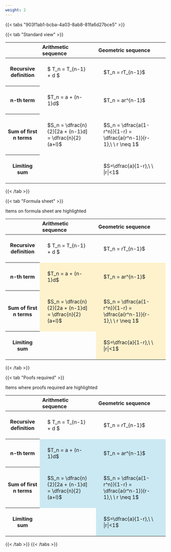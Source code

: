 ```yaml
---
weight: 2
---
```


{{< tabs "903f1ab1-bcba-4a03-8ab8-81fa6d27bce5" >}}

{{< tab "Standard view" >}}

<style type="text/css">
#T_801a4 th.col_heading {
  text-align: left;
  font-size: 1em;
}
#T_801a4 td {
  text-align: left;
  font-size: 1em;
  padding: 1.5em;
}
</style>
<table id="T_801a4">
  <thead>
    <tr>
      <th class="blank level0" >&nbsp;</th>
      <th id="T_801a4_level0_col0" class="col_heading level0 col0" >Arithmetic sequence</th>
      <th id="T_801a4_level0_col1" class="col_heading level0 col1" >Geometric sequence</th>
    </tr>
  </thead>
  <tbody>
    <tr>
      <th id="T_801a4_level0_row0" class="row_heading level0 row0" >Recursive definition</th>
      <td id="T_801a4_row0_col0" class="data row0 col0" >$ T_n = T_{n-1} + d $</td>
      <td id="T_801a4_row0_col1" class="data row0 col1" >$T_n = rT_{n-1}$</td>
    </tr>
    <tr>
      <th id="T_801a4_level0_row1" class="row_heading level0 row1" >n-th term</th>
      <td id="T_801a4_row1_col0" class="data row1 col0" >$T_n = a + (n-1)d$</td>
      <td id="T_801a4_row1_col1" class="data row1 col1" >$T_n = ar^{n-1}$</td>
    </tr>
    <tr>
      <th id="T_801a4_level0_row2" class="row_heading level0 row2" >Sum of first n terms</th>
      <td id="T_801a4_row2_col0" class="data row2 col0" >$S_n = \dfrac{n}{2}[2a + (n-1)d] = \dfrac{n}{2}(a+l)$</td>
      <td id="T_801a4_row2_col1" class="data row2 col1" >$S_n = \dfrac{a(1-r^n)}{1-r} = \dfrac{a(r^n-1)}{r-1},\ \  r \neq 1$</td>
    </tr>
    <tr>
      <th id="T_801a4_level0_row3" class="row_heading level0 row3" >Limiting sum</th>
      <td id="T_801a4_row3_col0" class="data row3 col0" ></td>
      <td id="T_801a4_row3_col1" class="data row3 col1" >$S=\dfrac{a}{1-r},\ \ |r|<1$</td>
    </tr>
  </tbody>
</table>
{{< /tab >}}

{{< tab "Formula sheet" >}}

Items on formula sheet are highlighted 
<br>
<style type="text/css">
#T_77703 th.col_heading {
  text-align: left;
  font-size: 1em;
}
#T_77703 td {
  text-align: left;
  font-size: 1em;
  padding: 1.5em;
}
#T_77703_row0_col0, #T_77703_row0_col1, #T_77703_row3_col0 {
  background-color: rgba(0,0,0,0);
}
#T_77703_row1_col0, #T_77703_row1_col1, #T_77703_row2_col0, #T_77703_row2_col1, #T_77703_row3_col1 {
  background-color: rgba(255,194,10, 0.2);
}
</style>
<table id="T_77703">
  <thead>
    <tr>
      <th class="blank level0" >&nbsp;</th>
      <th id="T_77703_level0_col0" class="col_heading level0 col0" >Arithmetic sequence</th>
      <th id="T_77703_level0_col1" class="col_heading level0 col1" >Geometric sequence</th>
    </tr>
  </thead>
  <tbody>
    <tr>
      <th id="T_77703_level0_row0" class="row_heading level0 row0" >Recursive definition</th>
      <td id="T_77703_row0_col0" class="data row0 col0" >$ T_n = T_{n-1} + d $</td>
      <td id="T_77703_row0_col1" class="data row0 col1" >$T_n = rT_{n-1}$</td>
    </tr>
    <tr>
      <th id="T_77703_level0_row1" class="row_heading level0 row1" >n-th term</th>
      <td id="T_77703_row1_col0" class="data row1 col0" >$T_n = a + (n-1)d$</td>
      <td id="T_77703_row1_col1" class="data row1 col1" >$T_n = ar^{n-1}$</td>
    </tr>
    <tr>
      <th id="T_77703_level0_row2" class="row_heading level0 row2" >Sum of first n terms</th>
      <td id="T_77703_row2_col0" class="data row2 col0" >$S_n = \dfrac{n}{2}[2a + (n-1)d] = \dfrac{n}{2}(a+l)$</td>
      <td id="T_77703_row2_col1" class="data row2 col1" >$S_n = \dfrac{a(1-r^n)}{1-r} = \dfrac{a(r^n-1)}{r-1},\ \  r \neq 1$</td>
    </tr>
    <tr>
      <th id="T_77703_level0_row3" class="row_heading level0 row3" >Limiting sum</th>
      <td id="T_77703_row3_col0" class="data row3 col0" ></td>
      <td id="T_77703_row3_col1" class="data row3 col1" >$S=\dfrac{a}{1-r},\ \ |r|<1$</td>
    </tr>
  </tbody>
</table>
{{< /tab >}}

{{< tab "Poofs required" >}}

Items where proofs required are highlighted 
<br>
<style type="text/css">
#T_e658d th.col_heading {
  text-align: left;
  font-size: 1em;
}
#T_e658d td {
  text-align: left;
  font-size: 1em;
  padding: 1.5em;
}
#T_e658d_row0_col0, #T_e658d_row0_col1, #T_e658d_row3_col0 {
  background-color: rgba(0,0,0,0);
}
#T_e658d_row1_col0, #T_e658d_row1_col1, #T_e658d_row2_col0, #T_e658d_row2_col1, #T_e658d_row3_col1 {
  background-color: rgba(0,150,200, 0.2);
}
</style>
<table id="T_e658d">
  <thead>
    <tr>
      <th class="blank level0" >&nbsp;</th>
      <th id="T_e658d_level0_col0" class="col_heading level0 col0" >Arithmetic sequence</th>
      <th id="T_e658d_level0_col1" class="col_heading level0 col1" >Geometric sequence</th>
    </tr>
  </thead>
  <tbody>
    <tr>
      <th id="T_e658d_level0_row0" class="row_heading level0 row0" >Recursive definition</th>
      <td id="T_e658d_row0_col0" class="data row0 col0" >$ T_n = T_{n-1} + d $</td>
      <td id="T_e658d_row0_col1" class="data row0 col1" >$T_n = rT_{n-1}$</td>
    </tr>
    <tr>
      <th id="T_e658d_level0_row1" class="row_heading level0 row1" >n-th term</th>
      <td id="T_e658d_row1_col0" class="data row1 col0" >$T_n = a + (n-1)d$</td>
      <td id="T_e658d_row1_col1" class="data row1 col1" >$T_n = ar^{n-1}$</td>
    </tr>
    <tr>
      <th id="T_e658d_level0_row2" class="row_heading level0 row2" >Sum of first n terms</th>
      <td id="T_e658d_row2_col0" class="data row2 col0" >$S_n = \dfrac{n}{2}[2a + (n-1)d] = \dfrac{n}{2}(a+l)$</td>
      <td id="T_e658d_row2_col1" class="data row2 col1" >$S_n = \dfrac{a(1-r^n)}{1-r} = \dfrac{a(r^n-1)}{r-1},\ \  r \neq 1$</td>
    </tr>
    <tr>
      <th id="T_e658d_level0_row3" class="row_heading level0 row3" >Limiting sum</th>
      <td id="T_e658d_row3_col0" class="data row3 col0" ></td>
      <td id="T_e658d_row3_col1" class="data row3 col1" >$S=\dfrac{a}{1-r},\ \ |r|<1$</td>
    </tr>
  </tbody>
</table>
{{< /tab >}}
{{< /tabs >}}